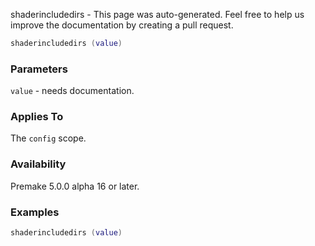 shaderincludedirs - This page was auto-generated. Feel free to help us improve the documentation by creating a pull request.

```lua
shaderincludedirs (value)
```

### Parameters ###

`value` - needs documentation.

### Applies To ###

The `config` scope.

### Availability ###

Premake 5.0.0 alpha 16 or later.

### Examples ###

```lua
shaderincludedirs (value)
```

